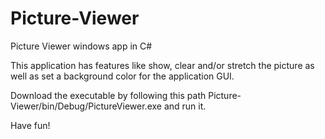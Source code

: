 # Picture-Viewer
Picture Viewer windows app in C#

This application has features like show, clear and/or stretch the picture as well as set a background color for the application GUI.

Download the executable by following this path Picture-Viewer/bin/Debug/PictureViewer.exe and run it.

Have fun!
